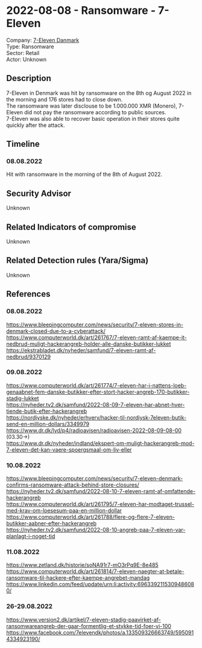 # 2022-08-08 - Ransomware - 7-Eleven  
Company: [7-Eleven Danmark](https://www.7-eleven.dk/)   
Type: Ransomware  
Sector: Retail  
Actor: Unknown

## Description  
7-Eleven in Denmark was hit by ransomware on the 8th og August 2022 in the morning and 176 stores had to close down.  
The ransomware was later disclouse to be 1.000.000 XMR (Monero), 7-Eleven did not pay the ransomware according to public sources.  
7-Eleven was also able to recover basic operation in their stores quite quickly after the attack.  

## Timeline
### 08.08.2022
Hit with ransomware in the morning of the 8th of August 2022.

## Security Advisor
Unknown

## Related Indicators of compromise
Unknown

## Related Detection rules (Yara/Sigma)
Unknown

## References   

### 08.08.2022
https://www.bleepingcomputer.com/news/security/7-eleven-stores-in-denmark-closed-due-to-a-cyberattack/   
https://www.computerworld.dk/art/261767/7-eleven-ramt-af-kaempe-it-nedbrud-muligt-hackerangreb-holder-alle-danske-butikker-lukket   
https://ekstrabladet.dk/nyheder/samfund/7-eleven-ramt-af-nedbrud/9370129   

### 09.08.2022
https://www.computerworld.dk/art/261774/7-eleven-har-i-nattens-loeb-genaabnet-fem-danske-butikker-efter-stort-hacker-angreb-170-butikker-stadig-lukket   
https://nyheder.tv2.dk/samfund/2022-08-09-7-eleven-har-abnet-hver-tiende-butik-efter-hackerangreb  
https://nordjyske.dk/nyheder/erhverv/hacker-til-nordjysk-7eleven-butik-send-en-million-dollars/3349979  
https://www.dr.dk/lyd/p4/radioavisen/radioavisen-2022-08-09-08-00 (03.30->)  
https://www.dr.dk/nyheder/indland/ekspert-om-muligt-hackerangreb-mod-7-eleven-det-kan-vaere-spoergsmaal-om-liv-eller  

### 10.08.2022
https://www.bleepingcomputer.com/news/security/7-eleven-denmark-confirms-ransomware-attack-behind-store-closures/   
https://nyheder.tv2.dk/samfund/2022-08-10-7-eleven-ramt-af-omfattende-hackerangreb  
https://www.computerworld.dk/art/261795/7-eleven-har-modtaget-trussel-med-krav-om-loesesum-paa-en-million-dollar  
https://www.computerworld.dk/art/261788/flere-og-flere-7-eleven-butikker-aabner-efter-hackerangreb  
https://nyheder.tv2.dk/samfund/2022-08-10-angreb-paa-7-eleven-var-planlagt-i-noget-tid  

### 11.08.2022
https://www.zetland.dk/historie/soNA91r7-mO3rPq9E-8e485   
https://www.computerworld.dk/art/261814/7-eleven-naegter-at-betale-ransomware-til-hackere-efter-kaempe-angrebet-mandag   
https://www.linkedin.com/feed/update/urn:li:activity:6963392115309486080/  

### 26-29.08.2022   
https://www.version2.dk/artikel/7-eleven-stadig-paavirket-af-ransomwareangreb-der-gaar-formentlig-et-stykke-tid-foer-vi-100   
https://www.facebook.com/7elevendk/photos/a.133509326663749/5950914334923190/
